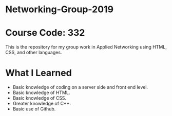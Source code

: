 # Networking-Group-2019
# Course Code: 332

This is the repository for my group work in Applied Networking using HTML, CSS, and other languages.

# What I Learned

* Basic knowledge of coding on a server side and front end level.
* Basic knowledge of HTML.
* Basic knowledge of CSS.
* Greater knowledge of C++.
* Basic use of Github.
